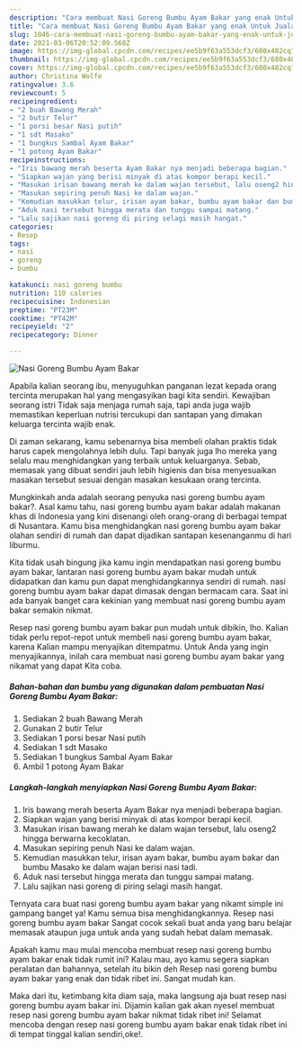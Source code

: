 ```yaml
---
description: "Cara membuat Nasi Goreng Bumbu Ayam Bakar yang enak Untuk Jualan"
title: "Cara membuat Nasi Goreng Bumbu Ayam Bakar yang enak Untuk Jualan"
slug: 1046-cara-membuat-nasi-goreng-bumbu-ayam-bakar-yang-enak-untuk-jualan
date: 2021-03-06T20:52:09.568Z
image: https://img-global.cpcdn.com/recipes/ee5b9f63a553dcf3/680x482cq70/nasi-goreng-bumbu-ayam-bakar-foto-resep-utama.jpg
thumbnail: https://img-global.cpcdn.com/recipes/ee5b9f63a553dcf3/680x482cq70/nasi-goreng-bumbu-ayam-bakar-foto-resep-utama.jpg
cover: https://img-global.cpcdn.com/recipes/ee5b9f63a553dcf3/680x482cq70/nasi-goreng-bumbu-ayam-bakar-foto-resep-utama.jpg
author: Christina Wolfe
ratingvalue: 3.6
reviewcount: 5
recipeingredient:
- "2 buah Bawang Merah"
- "2 butir Telur"
- "1 porsi besar Nasi putih"
- "1 sdt Masako"
- "1 bungkus Sambal Ayam Bakar"
- "1 potong Ayam Bakar"
recipeinstructions:
- "Iris bawang merah beserta Ayam Bakar nya menjadi beberapa bagian."
- "Siapkan wajan yang berisi minyak di atas kompor berapi kecil."
- "Masukan irisan bawang merah ke dalam wajan tersebut, lalu oseng2 hingga berwarna kecoklatan."
- "Masukan sepiring penuh Nasi ke dalam wajan."
- "Kemudian masukkan telur, irisan ayam bakar, bumbu ayam bakar dan bumbu Masako ke dalam wajan berisi nasi tadi."
- "Aduk nasi tersebut hingga merata dan tunggu sampai matang."
- "Lalu sajikan nasi goreng di piring selagi masih hangat."
categories:
- Resep
tags:
- nasi
- goreng
- bumbu

katakunci: nasi goreng bumbu 
nutrition: 110 calories
recipecuisine: Indonesian
preptime: "PT23M"
cooktime: "PT42M"
recipeyield: "2"
recipecategory: Dinner

---
```



![Nasi Goreng Bumbu Ayam Bakar](https://img-global.cpcdn.com/recipes/ee5b9f63a553dcf3/680x482cq70/nasi-goreng-bumbu-ayam-bakar-foto-resep-utama.jpg)

Apabila kalian seorang ibu, menyuguhkan panganan lezat kepada orang tercinta merupakan hal yang mengasyikan bagi kita sendiri. Kewajiban seorang istri Tidak saja menjaga rumah saja, tapi anda juga wajib memastikan keperluan nutrisi tercukupi dan santapan yang dimakan keluarga tercinta wajib enak.

Di zaman  sekarang, kamu sebenarnya bisa membeli olahan praktis tidak harus capek mengolahnya lebih dulu. Tapi banyak juga lho mereka yang selalu mau menghidangkan yang terbaik untuk keluarganya. Sebab, memasak yang dibuat sendiri jauh lebih higienis dan bisa menyesuaikan masakan tersebut sesuai dengan masakan kesukaan orang tercinta. 



Mungkinkah anda adalah seorang penyuka nasi goreng bumbu ayam bakar?. Asal kamu tahu, nasi goreng bumbu ayam bakar adalah makanan khas di Indonesia yang kini disenangi oleh orang-orang di berbagai tempat di Nusantara. Kamu bisa menghidangkan nasi goreng bumbu ayam bakar olahan sendiri di rumah dan dapat dijadikan santapan kesenanganmu di hari liburmu.

Kita tidak usah bingung jika kamu ingin mendapatkan nasi goreng bumbu ayam bakar, lantaran nasi goreng bumbu ayam bakar mudah untuk didapatkan dan kamu pun dapat menghidangkannya sendiri di rumah. nasi goreng bumbu ayam bakar dapat dimasak dengan bermacam cara. Saat ini ada banyak banget cara kekinian yang membuat nasi goreng bumbu ayam bakar semakin nikmat.

Resep nasi goreng bumbu ayam bakar pun mudah untuk dibikin, lho. Kalian tidak perlu repot-repot untuk membeli nasi goreng bumbu ayam bakar, karena Kalian mampu menyajikan ditempatmu. Untuk Anda yang ingin menyajikannya, inilah cara membuat nasi goreng bumbu ayam bakar yang nikamat yang dapat Kita coba.

<!--inarticleads1-->

##### Bahan-bahan dan bumbu yang digunakan dalam pembuatan Nasi Goreng Bumbu Ayam Bakar:

1. Sediakan 2 buah Bawang Merah
1. Gunakan 2 butir Telur
1. Sediakan 1 porsi besar Nasi putih
1. Sediakan 1 sdt Masako
1. Sediakan 1 bungkus Sambal Ayam Bakar
1. Ambil 1 potong Ayam Bakar




<!--inarticleads2-->

##### Langkah-langkah menyiapkan Nasi Goreng Bumbu Ayam Bakar:

1. Iris bawang merah beserta Ayam Bakar nya menjadi beberapa bagian.
1. Siapkan wajan yang berisi minyak di atas kompor berapi kecil.
1. Masukan irisan bawang merah ke dalam wajan tersebut, lalu oseng2 hingga berwarna kecoklatan.
1. Masukan sepiring penuh Nasi ke dalam wajan.
1. Kemudian masukkan telur, irisan ayam bakar, bumbu ayam bakar dan bumbu Masako ke dalam wajan berisi nasi tadi.
1. Aduk nasi tersebut hingga merata dan tunggu sampai matang.
1. Lalu sajikan nasi goreng di piring selagi masih hangat.




Ternyata cara buat nasi goreng bumbu ayam bakar yang nikamt simple ini gampang banget ya! Kamu semua bisa menghidangkannya. Resep nasi goreng bumbu ayam bakar Sangat cocok sekali buat anda yang baru belajar memasak ataupun juga untuk anda yang sudah hebat dalam memasak.

Apakah kamu mau mulai mencoba membuat resep nasi goreng bumbu ayam bakar enak tidak rumit ini? Kalau mau, ayo kamu segera siapkan peralatan dan bahannya, setelah itu bikin deh Resep nasi goreng bumbu ayam bakar yang enak dan tidak ribet ini. Sangat mudah kan. 

Maka dari itu, ketimbang kita diam saja, maka langsung aja buat resep nasi goreng bumbu ayam bakar ini. Dijamin kalian gak akan nyesel membuat resep nasi goreng bumbu ayam bakar nikmat tidak ribet ini! Selamat mencoba dengan resep nasi goreng bumbu ayam bakar enak tidak ribet ini di tempat tinggal kalian sendiri,oke!.


